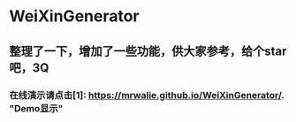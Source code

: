 # WeiXinGenerator
## 整理了一下，增加了一些功能，供大家参考，给个star吧，3Q
### 在线演示请点击[1]: https://mrwalie.github.io/WeiXinGenerator/.        "Demo显示" 
